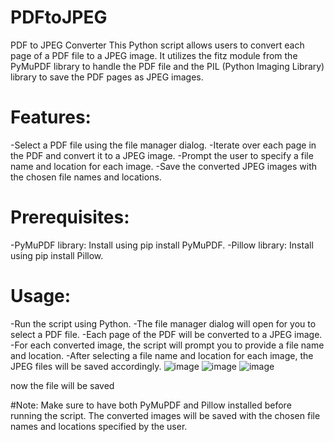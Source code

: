 # PDFtoJPEG
PDF to JPEG Converter
This Python script allows users to convert each page of a PDF file to a JPEG image. It utilizes the fitz module from the PyMuPDF library to handle the PDF file and the PIL (Python Imaging Library) library to save the PDF pages as JPEG images.

# Features:
-Select a PDF file using the file manager dialog.
-Iterate over each page in the PDF and convert it to a JPEG image.
-Prompt the user to specify a file name and location for each image.
-Save the converted JPEG images with the chosen file names and locations.

# Prerequisites:
-PyMuPDF library: Install using pip install PyMuPDF.
-Pillow library: Install using pip install Pillow.

# Usage:
-Run the script using Python.
-The file manager dialog will open for you to select a PDF file.
-Each page of the PDF will be converted to a JPEG image.
-For each converted image, the script will prompt you to provide a file name and location.
-After selecting a file name and location for each image, the JPEG files will be saved accordingly.
![image](https://github.com/GuhanAein/PDFtoJPEG/assets/102289063/2aef4968-53ce-498c-8a05-55c1fc97355a)
![image](https://github.com/GuhanAein/PDFtoJPEG/assets/102289063/ee4620d2-be30-43ee-bdcb-28517a0bb89b)
![image](https://github.com/GuhanAein/PDFtoJPEG/assets/102289063/2ec9f60d-d768-49f0-8c12-0d2726ea7f0b)

now the file will be saved


#Note:
Make sure to have both PyMuPDF and Pillow installed before running the script.
The converted images will be saved with the chosen file names and locations specified by the user.
